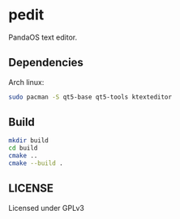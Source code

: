 # pedit

PandaOS text editor.

## Dependencies

Arch linux:

```bash
sudo pacman -S qt5-base qt5-tools ktexteditor
```

## Build

```bash
mkdir build
cd build
cmake ..
cmake --build .
```

## LICENSE

Licensed under GPLv3
